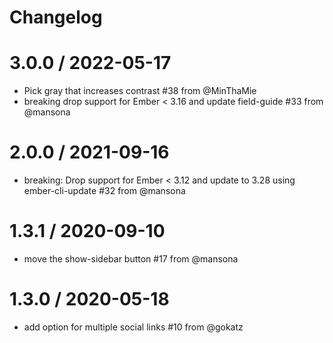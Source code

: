 # Changelog

3.0.0 / 2022-05-17
==================
* Pick gray that increases contrast #38 from @MinThaMie
* breaking drop support for Ember &lt; 3.16 and update field-guide #33 from @mansona

2.0.0 / 2021-09-16
==================

  * breaking: Drop support for Ember &lt; 3.12 and update to 3.28 using ember-cli-update  #32 from @mansona

1.3.1 / 2020-09-10
==================

  * move the show-sidebar button #17 from @mansona

1.3.0 / 2020-05-18
==================

  * add option for multiple social links #10 from @gokatz
